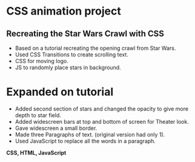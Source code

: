 # CSS animation project

## Recreating the Star Wars Crawl with CSS
* Based on a tutorial recreating the opening crawl from Star Wars.
* Used CSS Transitions to create scrolling text.
* CSS for moving logo.
* JS to randomly place stars in background.

# Expanded on tutorial
* Added second section of stars and changed the opacity to give more depth to star field.
* Added widescreen bars at top and bottom of screen for Theater look.
* Gave widescreen a small border.
* Made three Paragraphs of text. (original version had only 1).
* Used JavaScript to replace all the words in a paragraph.

**CSS, HTML, JavaScript**
